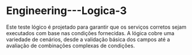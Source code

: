 # Engineering---Logica-3
Este teste lógico é projetado para garantir que os serviços corretos sejam executados com base nas condições fornecidas. A lógica cobre uma variedade de cenários, desde a validação básica dos campos até a avaliação de combinações complexas de condições.
